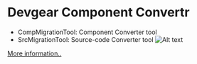# Devgear Component Convertr
* CompMigrationTool: Component Converter tool
* SrcMigrationTool: Source-code Converter tool
![Alt text](https://img1.daumcdn.net/thumb/R1280x0/?scode=mtistory2&fname=https%3A%2F%2Fk.kakaocdn.net%2Fdn%2Fbem2vL%2FbtqyUf4TJ7D%2FpgoXByYnk56Da9nqwun4dK%2Fimg.png)

[More information..](https://blog.hjf.pe.kr/514)
